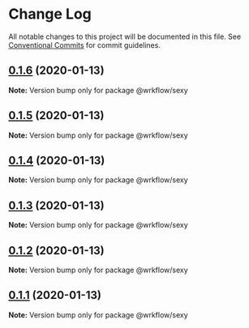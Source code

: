 # Change Log

All notable changes to this project will be documented in this file.
See [Conventional Commits](https://conventionalcommits.org) for commit guidelines.

## [0.1.6](https://github.com/BojanSibar/sibar-vrba/compare/@wrkflow/sexy@0.1.5...@wrkflow/sexy@0.1.6) (2020-01-13)

**Note:** Version bump only for package @wrkflow/sexy





## [0.1.5](https://github.com/BojanSibar/sibar-vrba/compare/@wrkflow/sexy@0.1.4...@wrkflow/sexy@0.1.5) (2020-01-13)

**Note:** Version bump only for package @wrkflow/sexy





## [0.1.4](https://github.com/BojanSibar/sibar-vrba/compare/@wrkflow/sexy@0.1.3...@wrkflow/sexy@0.1.4) (2020-01-13)

**Note:** Version bump only for package @wrkflow/sexy





## [0.1.3](https://github.com/BojanSibar/sibar-vrba/compare/@wrkflow/sexy@0.1.2...@wrkflow/sexy@0.1.3) (2020-01-13)

**Note:** Version bump only for package @wrkflow/sexy





## [0.1.2](https://github.com/BojanSibar/sibar-vrba/compare/@wrkflow/sexy@0.1.1...@wrkflow/sexy@0.1.2) (2020-01-13)

**Note:** Version bump only for package @wrkflow/sexy





## [0.1.1](https://github.com/BojanSibar/sibar-vrba/compare/@wrkflow/sexy@0.1.0...@wrkflow/sexy@0.1.1) (2020-01-13)

**Note:** Version bump only for package @wrkflow/sexy
